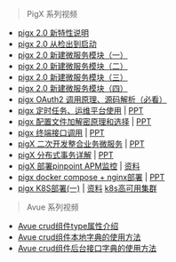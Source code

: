  > PigX 系列视频  
 
 - [pigx 2.0 新特性说明  ](https://www.bilibili.com/video/av37786337)   
 - [pigx 2.0 从检出到启动](https://www.bilibili.com/video/av37695530)  
 - [pigx 2.0 新建微服务模块（一）](https://www.bilibili.com/video/av37737139)  
 - [pigx 2.0 新建微服务模块（二）](https://www.bilibili.com/video/av37740030)  
 - [pigx 2.0 新建微服务模块（三）](https://www.bilibili.com/video/av37743341)  
 - [pigx 2.0 新建微服务模块（四）](https://www.bilibili.com/video/av37774264)  
 - [pigx OAuth2 调用原理、源码解析（必看）](https://www.bilibili.com/video/av20229859/?p=3) 
 - [pigx 定时任务、运维平台使用](https://www.bilibili.com/video/av33268288) | [PPT](https://slides.com/lengleng/pigx-springcloud-7/fullscreen#/)   
 - [pigx 配置文件加解密原理和选择](https://www.bilibili.com/video/av33315412) | [PPT](https://slides.com/lengleng/pigx-springcloud-6-8/fullscreen#/)   
 - [pigx 终端接口调用](https://www.bilibili.com/video/av33926330) | [PPT](https://slides.com/lengleng/pigx-springcloud-7-9/fullscreen#/)   
 - [pigX 二次开发整合业务微服务](https://www.bilibili.com/video/av35170377) | [PPT](https://slides.com/lengleng/pigx-springcloud-7-9-12)  
 - [pigX 分布式事务详解](https://www.bilibili.com/video/av35170266) | [PPT](http://www.txlcn.org/v4/ppt/LCN4.0.pptx)  
 - [pigX 部署pinpoint APM监控](https://www.bilibili.com/video/av20229859/?p=4) | [资料](https://gitee.wang/a/docker-pinpoint)  
 - [pigx docker compose + nginx部署](https://www.bilibili.com/video/av34744931) | [PPT](https://slides.com/lengleng/pigx-springcloud-6-8-11/fullscreen#/)  
 - [pigx K8S部署(一)](https://www.bilibili.com/video/av35128044) | [资料](https://gitbook.cn/m/mazi/activity/5b728973a281bb5781de5f18) [k8s高可用集群](k8s高可用集群V1.11.1安装记录.html)
 
 > Avue 系列视频
 - [Avue crud组件type属性介绍](https://www.bilibili.com/video/av24644922/?p=2)
 - [Avue crud组件本地字典的使用方法](https://www.bilibili.com/video/av24644922/?p=3)
 - [Avue crud组件后台接口字典的使用方法](https://www.bilibili.com/video/av24644922/?p=4)
